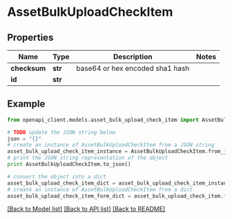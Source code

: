 # AssetBulkUploadCheckItem


## Properties
Name | Type | Description | Notes
------------ | ------------- | ------------- | -------------
**checksum** | **str** | base64 or hex encoded sha1 hash | 
**id** | **str** |  | 

## Example

```python
from openapi_client.models.asset_bulk_upload_check_item import AssetBulkUploadCheckItem

# TODO update the JSON string below
json = "{}"
# create an instance of AssetBulkUploadCheckItem from a JSON string
asset_bulk_upload_check_item_instance = AssetBulkUploadCheckItem.from_json(json)
# print the JSON string representation of the object
print AssetBulkUploadCheckItem.to_json()

# convert the object into a dict
asset_bulk_upload_check_item_dict = asset_bulk_upload_check_item_instance.to_dict()
# create an instance of AssetBulkUploadCheckItem from a dict
asset_bulk_upload_check_item_form_dict = asset_bulk_upload_check_item.from_dict(asset_bulk_upload_check_item_dict)
```
[[Back to Model list]](../README.md#documentation-for-models) [[Back to API list]](../README.md#documentation-for-api-endpoints) [[Back to README]](../README.md)


